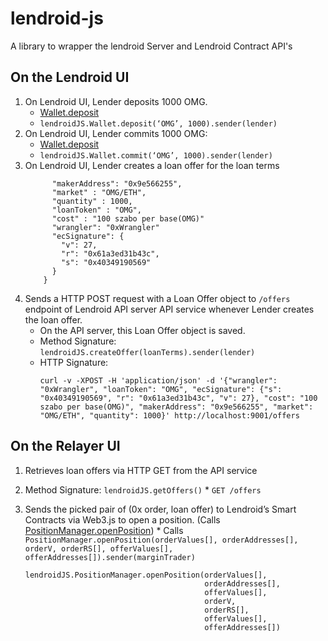 # lendroid-js
A library to wrapper the lendroid Server and Lendroid Contract API's

## On the Lendroid UI
  1. On Lendroid UI, Lender deposits 1000 OMG.
     * [Wallet.deposit](https://github.com/gedanziger/lendroid-protcol-private/blob/AddDockerSupport/src/Wallet.sol#L102)
     * `lendroidJS.Wallet.deposit(‘OMG’, 1000).sender(lender)`
  2. On Lendroid UI, Lender commits 1000 OMG:
     * [Wallet.deposit](https://github.com/gedanziger/lendroid-protcol-private/blob/AddDockerSupport/src/Wallet.sol#L68)
     * `lendroidJS.Wallet.commit(‘OMG’, 1000).sender(lender)`
  3. On Lendroid UI, Lender creates a loan offer for the loan terms
     ``` { 
           "makerAddress": "0x9e566255",
           "market" : "OMG/ETH",
           "quantity" : 1000,
           "loanToken" : "OMG",
           "cost" : "100 szabo per base(OMG)"
           "wrangler": "0xWrangler"
           "ecSignature": {
             "v": 27,
             "r": "0x61a3ed31b43c",
             "s": "0x40349190569"
           }
         }
      ```
  4. Sends a HTTP POST request with a Loan Offer object to `/offers` endpoint of Lendroid API server API service whenever Lender creates the loan offer.
     * On the API server, this Loan Offer object is saved.
     *  Method Signature: `lendroidJS.createOffer(loanTerms).sender(lender)`
     *  HTTP Signature:
        ```
        curl -v -XPOST -H 'application/json' -d '{"wrangler": "0xWrangler", "loanToken": "OMG", "ecSignature": {"s": "0x40349190569", "r": "0x61a3ed31b43c", "v": 27}, "cost": "100 szabo per base(OMG)", "makerAddress": "0x9e566255", "market": "OMG/ETH", "quantity": 1000}' http://localhost:9001/offers
         ```
## On the Relayer UI
  1. Retrieves loan offers via HTTP GET from the API service
  2. Method Signature: `lendroidJS.getOffers()`
    * `GET /offers`
  2. Sends the picked pair of (0x order, loan offer) to Lendroid’s Smart Contracts via Web3.js to open a position. (Calls [PositionManager.openPosition](https://github.com/gedanziger/lendroid-protcol-private/blob/AddDockerSupport/src/PositionManager.sol))
    * Calls `PositionManager.openPosition(orderValues[], orderAddresses[], orderV, orderRS[], offerValues[], offerAddresses[]).sender(marginTrader)`

      ```
      lendroidJS.PositionManager.openPosition(orderValues[],
                                              orderAddresses[],
                                              offerValues[],
                                              orderV,
                                              orderRS[],
                                              offerValues[],
                                              offerAddresses[])
      ```

